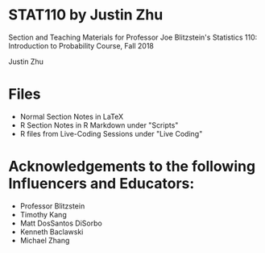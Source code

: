 # STAT110 by Justin Zhu
Section and Teaching Materials for Professor Joe Blitzstein's Statistics 110: Introduction to Probability Course, Fall 2018

Justin Zhu

# Files
- Normal Section Notes in LaTeX
- R Section Notes in R Markdown under "Scripts"
- R files from Live-Coding Sessions under "Live Coding"

# Acknowledgements to the following Influencers and Educators:
- Professor Blitzstein
- Timothy Kang
- Matt DosSantos DiSorbo
- Kenneth Baclawski
- Michael Zhang
